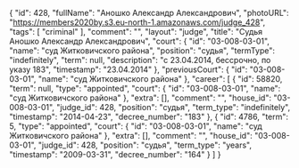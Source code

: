 {
    "id": 428,
    "fullName": "Аношко Александр Александрович",
    "photoURL": "https://members2020by.s3.eu-north-1.amazonaws.com/judge_428",
    "tags": [
        "criminal"
    ],
    "comment": "",
    "layout": "judge",
    "title": "Судья Аношко Александр Александрович",
    "court": {
        "id": "03-008-03-01",
        "name": "суд Житковичского района",
        "position": "судья",
        "termType": "indefinitely",
        "term": null,
        "description": "c 23.04.2014, бессрочно, по указу 183",
        "timestamp": "23.04.2014"
    },
    "previousCourt": {
        "id": "03-008-03-01",
        "name": "суд Житковичского района"
    },
    "career": [
        {
            "id": 58820,
            "term": null,
            "type": "appointed",
            "court": {
                "id": "03-008-03-01",
                "name": "суд Житковичского района"
            },
            "extra": [],
            "comment": "",
            "house_id": "03-008-03-01",
            "judge_id": 428,
            "position": "судья",
            "term_type": "indefinitely",
            "timestamp": "2014-04-23",
            "decree_number": "183"
        },
        {
            "id": 4786,
            "term": 5,
            "type": "appointed",
            "court": {
                "id": "03-008-03-01",
                "name": "суд Житковичского района"
            },
            "extra": [],
            "comment": "",
            "house_id": "03-008-03-01",
            "judge_id": 428,
            "position": "судья",
            "term_type": "years",
            "timestamp": "2009-03-31",
            "decree_number": "164"
        }
    ]
}